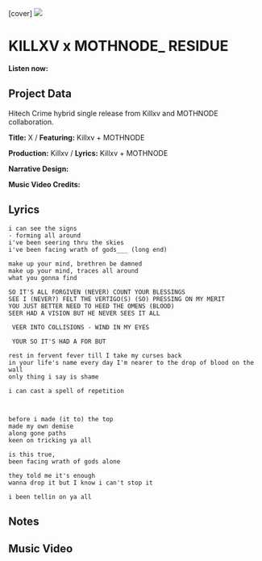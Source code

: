[cover] ![](57175019_319474918741616_8502199518755923887_n.jpg)

# KILLXV x MOTHNODE_ RESIDUE

**Listen now:** 

## Project Data

Hitech Crime hybrid single release from Killxv and MOTHNODE collaboration.

**Title:** X / **Featuring:** Killxv + MOTHNODE

**Production:** Killxv / **Lyrics:** Killxv + MOTHNODE

**Narrative Design:**

**Music Video Credits:**

## Lyrics

```
i can see the signs
- forming all around
i've been seering thru the skies
i've been facing wrath of gods___ (long end)

make up your mind, brethren be damned
make up your mind, traces all around
what you gonna find

SO IT'S ALL FORGIVEN (NEVER) COUNT YOUR BLESSINGS 
SEE I (NEVER?) FELT THE VERTIGO(S) (SO) PRESSING ON MY MERIT
YOU JUST BETTER NEED TO HEED THE OMENS (BLOOD) 
SEER HAD A VISION BUT HE NEVER SEES IT ALL

 VEER INTO COLLISIONS - WIND IN MY EYES

 YOUR SO IT'S HAD A FOR BUT

rest in fervent fever till I take my curses back
in your life's name every day I'm nearer to the drop of blood on the wall
only thing i say is shame

i can cast a spell of repetition 



before i made (it to) the top
made my own demise
along gone paths
keen on tricking ya all 

is this true,
been facing wrath of gods alone

they told me it's enough
wanna drop it but I know i can't stop it

i been tellin on ya all

```

## Notes

## Music Video
